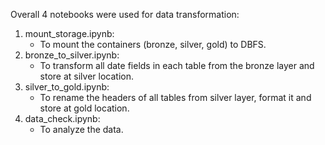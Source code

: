 Overall 4 notebooks were used for data transformation:
1. mount_storage.ipynb:
     * To mount the containers (bronze, silver, gold) to DBFS.
2. bronze_to_silver.ipynb:
     * To transform all date fields in each table from the bronze layer and store at silver location.
3. silver_to_gold.ipynb:
     * To rename the headers of all tables from silver layer, format it and store at gold location.
4. data_check.ipynb:
    * To analyze the data.
